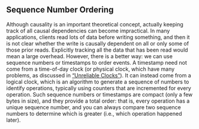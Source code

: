 ## Sequence Number Ordering 
Although causality is an important theoretical concept, actually keeping track of all causal
dependencies can become impractical. In many applications, clients read lots of data before writing
something, and then it is not clear whether the write is causally dependent on all or only some of
those prior reads. Explicitly tracking all the data that has been read would mean a large overhead. 
However, there is a better way: we can use sequence numbers or timestamps to order events. A
timestamp need not come from a time-of-day clock (or physical clock, which have many problems, as
discussed in [“Unreliable Clocks”](ch08.html#sec_distributed_clocks)). It can instead come from a logical clock, which
is an algorithm to generate a sequence of numbers to identify operations, typically using counters
that are incremented for every operation. 
Such sequence numbers or timestamps are compact (only a few bytes in size), and they provide a
total order: that is, every operation has a unique sequence number, and you can always compare two
sequence numbers to determine which is greater (i.e., which operation happened later).